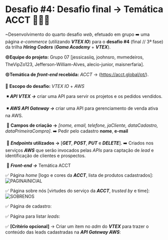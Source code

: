 # Desafio #4: Desafio final → Temática ACCT 🚀✨👊

~Desenvolvimento do quarto desafio *web*, efetuado em grupo ➡️ uma página *e-commerce* (utilizando ***VTEX IO***) para o **desafio #4** (final // 3ª fase) da trilha ***Hiring Coders*** (***Gama Academy*** + ***VTEX***).

🟣**Equipe do projeto:** Grupo 07 [jessicasiiq, joohnsro, mvmedeiros, TheVipZo123, Jefferson-William-Alves, alecio-junior, maisnerfaria].

🟢**Temática de *front-end* recebida:** *ACCT* → (https://acct.global/pt/).

🤍 **Escopo do desafio:** *VTEX IO* + *AWS*

​		◾ ***API VTEX →*** criar uma API para servir os projetos e os pedidos vendidos.

​		◾ ***AWS API Gateway →*** criar uma API para gerenciamento de venda ativa na AWS.

​				🔹 **Campos de criação →** *[nome, email, telefone, jaCliente, dataCadastro, dataPrimeiraCompra]*. ➡️ Pedir pelo cadastro **nome**, **e-mail**

​				🔸 ***Endpoints* utilizados →** [***GET***, ***POST***, ***PUT*** e ***DELETE***]. ➡️ Criados nos serviços ***AWS*** que serão invocados pelas *APIs* para captação de *lead* e identificação de clientes e prospectos.


​				🔹 ***Front-end →*** Temática ACCT

✅ Página *home* [logo e cores da ***ACCT***, lista de produtos cadastrados]: 
![PAGINAINICIAL](https://user-images.githubusercontent.com/72312529/131421252-826985b3-3bca-4355-bbe1-461dc247dca1.gif)

✅ Página sobre nós [virtudes do serviço da ***ACCT***, *trusted by* e time]:
![SOBRENOS](https://user-images.githubusercontent.com/72312529/131421272-4c05976d-f6d1-44d3-b7a0-889746198058.gif)

✅ Página de cadastro:

✅ Página para listar *leads*:

✅ **[Critério opcional]** →  Criar um item no *adm* do ***VTEX*** para trazer o conteúdo das leads cadastradas na ***API Gateway AWS***: 
